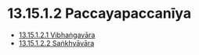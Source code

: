 

# 13.15.1.2 Paccayapaccanīya

* [13.15.1.2.1 Vibhaṅgavāra](13.15.1.2/13.15.1.2.1.md)
* [13.15.1.2.2 Saṅkhyāvāra](13.15.1.2/13.15.1.2.2.md)



